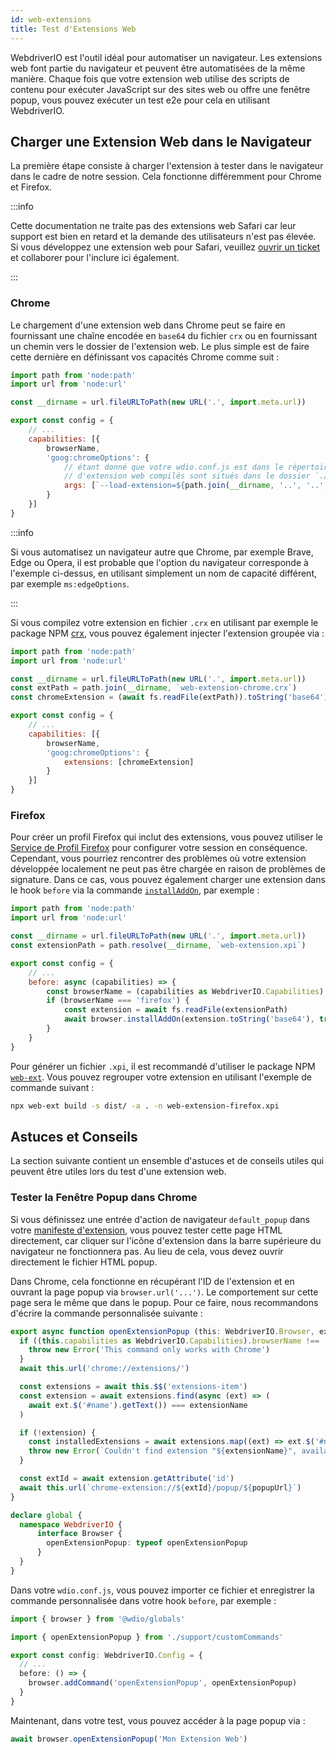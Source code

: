 ```yaml
---
id: web-extensions
title: Test d'Extensions Web
---
```


WebdriverIO est l'outil idéal pour automatiser un navigateur. Les extensions web font partie du navigateur et peuvent être automatisées de la même manière. Chaque fois que votre extension web utilise des scripts de contenu pour exécuter JavaScript sur des sites web ou offre une fenêtre popup, vous pouvez exécuter un test e2e pour cela en utilisant WebdriverIO.

## Charger une Extension Web dans le Navigateur

La première étape consiste à charger l'extension à tester dans le navigateur dans le cadre de notre session. Cela fonctionne différemment pour Chrome et Firefox.

:::info

Cette documentation ne traite pas des extensions web Safari car leur support est bien en retard et la demande des utilisateurs n'est pas élevée. Si vous développez une extension web pour Safari, veuillez [ouvrir un ticket](https://github.com/webdriverio/webdriverio/issues/new?assignees=&labels=Docs+%F0%9F%93%96%2CNeeds+Triaging+%E2%8F%B3&template=documentation.yml&title=%5B%F0%9F%93%96+Docs%5D%3A+%3Ctitle%3E) et collaborer pour l'inclure ici également.

:::

### Chrome

Le chargement d'une extension web dans Chrome peut se faire en fournissant une chaîne encodée en `base64` du fichier `crx` ou en fournissant un chemin vers le dossier de l'extension web. Le plus simple est de faire cette dernière en définissant vos capacités Chrome comme suit :

```js wdio.conf.js
import path from 'node:path'
import url from 'node:url'

const __dirname = url.fileURLToPath(new URL('.', import.meta.url))

export const config = {
    // ...
    capabilities: [{
        browserName,
        'goog:chromeOptions': {
            // étant donné que votre wdio.conf.js est dans le répertoire racine et que vos fichiers
            // d'extension web compilés sont situés dans le dossier `./dist`
            args: [`--load-extension=${path.join(__dirname, '..', '..', 'dist')}`]
        }
    }]
}
```

:::info

Si vous automatisez un navigateur autre que Chrome, par exemple Brave, Edge ou Opera, il est probable que l'option du navigateur corresponde à l'exemple ci-dessus, en utilisant simplement un nom de capacité différent, par exemple `ms:edgeOptions`.

:::

Si vous compilez votre extension en fichier `.crx` en utilisant par exemple le package NPM [crx](https://www.npmjs.com/package/crx), vous pouvez également injecter l'extension groupée via :

```js wdio.conf.js
import path from 'node:path'
import url from 'node:url'

const __dirname = url.fileURLToPath(new URL('.', import.meta.url))
const extPath = path.join(__dirname, `web-extension-chrome.crx`)
const chromeExtension = (await fs.readFile(extPath)).toString('base64')

export const config = {
    // ...
    capabilities: [{
        browserName,
        'goog:chromeOptions': {
            extensions: [chromeExtension]
        }
    }]
}
```

### Firefox

Pour créer un profil Firefox qui inclut des extensions, vous pouvez utiliser le [Service de Profil Firefox](/docs/firefox-profile-service) pour configurer votre session en conséquence. Cependant, vous pourriez rencontrer des problèmes où votre extension développée localement ne peut pas être chargée en raison de problèmes de signature. Dans ce cas, vous pouvez également charger une extension dans le hook `before` via la commande [`installAddOn`](/docs/api/gecko#installaddon), par exemple :

```js wdio.conf.js
import path from 'node:path'
import url from 'node:url'

const __dirname = url.fileURLToPath(new URL('.', import.meta.url))
const extensionPath = path.resolve(__dirname, `web-extension.xpi`)

export const config = {
    // ...
    before: async (capabilities) => {
        const browserName = (capabilities as WebdriverIO.Capabilities).browserName
        if (browserName === 'firefox') {
            const extension = await fs.readFile(extensionPath)
            await browser.installAddOn(extension.toString('base64'), true)
        }
    }
}
```

Pour générer un fichier `.xpi`, il est recommandé d'utiliser le package NPM [`web-ext`](https://www.npmjs.com/package/web-ext). Vous pouvez regrouper votre extension en utilisant l'exemple de commande suivant :

```sh
npx web-ext build -s dist/ -a . -n web-extension-firefox.xpi
```

## Astuces et Conseils

La section suivante contient un ensemble d'astuces et de conseils utiles qui peuvent être utiles lors du test d'une extension web.

### Tester la Fenêtre Popup dans Chrome

Si vous définissez une entrée d'action de navigateur `default_popup` dans votre [manifeste d'extension](https://developer.mozilla.org/en-US/docs/Mozilla/Add-ons/WebExtensions/manifest.json/browser_action), vous pouvez tester cette page HTML directement, car cliquer sur l'icône d'extension dans la barre supérieure du navigateur ne fonctionnera pas. Au lieu de cela, vous devez ouvrir directement le fichier HTML popup.

Dans Chrome, cela fonctionne en récupérant l'ID de l'extension et en ouvrant la page popup via `browser.url('...')`. Le comportement sur cette page sera le même que dans le popup. Pour ce faire, nous recommandons d'écrire la commande personnalisée suivante :

```ts customCommand.ts
export async function openExtensionPopup (this: WebdriverIO.Browser, extensionName: string, popupUrl = 'index.html') {
  if ((this.capabilities as WebdriverIO.Capabilities).browserName !== 'chrome') {
    throw new Error('This command only works with Chrome')
  }
  await this.url('chrome://extensions/')

  const extensions = await this.$$('extensions-item')
  const extension = await extensions.find(async (ext) => (
    await ext.$('#name').getText()) === extensionName
  )

  if (!extension) {
    const installedExtensions = await extensions.map((ext) => ext.$('#name').getText())
    throw new Error(`Couldn't find extension "${extensionName}", available installed extensions are "${installedExtensions.join('", "')}"`)
  }

  const extId = await extension.getAttribute('id')
  await this.url(`chrome-extension://${extId}/popup/${popupUrl}`)
}

declare global {
  namespace WebdriverIO {
      interface Browser {
        openExtensionPopup: typeof openExtensionPopup
      }
  }
}
```

Dans votre `wdio.conf.js`, vous pouvez importer ce fichier et enregistrer la commande personnalisée dans votre hook `before`, par exemple :

```ts wdio.conf.ts
import { browser } from '@wdio/globals'

import { openExtensionPopup } from './support/customCommands'

export const config: WebdriverIO.Config = {
  // ...
  before: () => {
    browser.addCommand('openExtensionPopup', openExtensionPopup)
  }
}
```

Maintenant, dans votre test, vous pouvez accéder à la page popup via :

```ts
await browser.openExtensionPopup('Mon Extension Web')
```